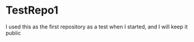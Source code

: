 # TestRepo1
I used this as the first  repository as a test when I started, and I will keep it public
